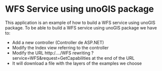 # WFS Service using unoGIS package
This application is an example of how to build a WFS service using unoGIS package.
To be able to build a WFS service using unoGIS package we have to:
- Add a new controller (Controller de ASP.NET)
- Modify the Index view referring to the controller
- Modify the URL http:/..../WFS rewriting ?service=WFS&request=GetCapabilities at the end of the URL
- It will download a file with the layers of the examples we choose
